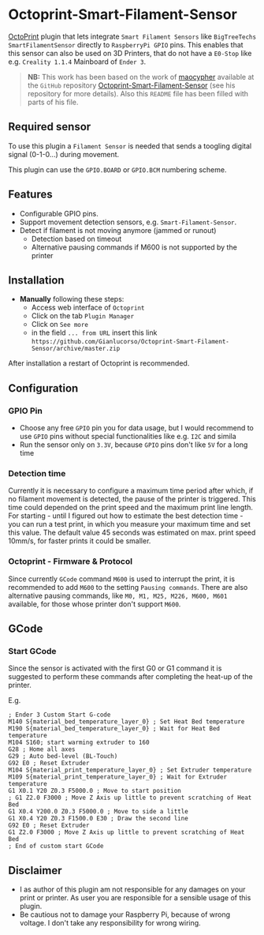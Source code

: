 # Octoprint-Smart-Filament-Sensor

[OctoPrint](http://octoprint.org/) plugin that lets integrate `Smart Filament Sensors` like `BigTreeTechs SmartFilamentSensor` directly to `RaspberryPi GPIO` pins. This enables that this sensor can also be used on 3D Printers, that do not have a `E0-Stop` like e.g. `Creality 1.1.4` Mainboard of `Ender 3`.

> **NB:**
> This work has been based on the work of [maocypher](https://github.com/maocypher) available at the `GitHub` repository [Octoprint-Smart-Filament-Sensor](https://github.com/maocypher/Octoprint-Smart-Filament-Sensor) (see his repository for more details).
> Also this `README` file has been filled with parts of his file.

## Required sensor

To use this plugin a `Filament Sensor` is needed that sends a toogling digital signal (0-1-0...) during movement.

This plugin can use the `GPIO.BOARD` or `GPIO.BCM` numbering scheme.

## Features

* Configurable GPIO pins.
* Support movement detection sensors, e.g. `Smart-Filament-Sensor`.
* Detect if filament is not moving anymore (jammed or runout)
    * Detection based on timeout
    * Alternative pausing commands if M600 is not supported by the printer

## Installation

* **Manually** following these steps:
  * Access web interface of `Octoprint`
  * Click on the tab `Plugin Manager`
  * Click on `See more`
  * in the field `... from URL` insert this link `https://github.com/Gianlucorso/Octoprint-Smart-Filament-Sensor/archive/master.zip`

After installation a restart of Octoprint is recommended.

## Configuration
### GPIO Pin
* Choose any free `GPIO` pin you for data usage, but I would recommend to use `GPIO` pins without special functionalities like e.g. `I2C` and simila
* Run the sensor only on `3.3V`, because `GPIO` pins don't like `5V` for a long time

### Detection time
Currently it is necessary to configure a maximum time period after which, if no filament movement is detected, the pause of the printer is triggered. This time could depended on the print speed and the maximum print line length. For starting - until I figured out how to estimate the best detection time - you can run a test print, in which you measure your maximum time and set this value.
The default value 45 seconds was estimated on max. print speed 10mm/s, for faster prints it could be smaller.

### Octoprint - Firmware & Protocol
Since currently `GCode` command `M600` is used to interrupt the print, it is recommended to add `M600` to the setting `Pausing commands`.
There are also alternative pausing commands, like `M0, M1, M25, M226, M600, M601` available, for those whose printer don't support `M600`.

## GCode
### Start GCode
Since the sensor is activated with the first G0 or G1 command it is suggested to perform these commands after completing the heat-up of the printer.

E.g.
```
; Ender 3 Custom Start G-code
M140 S{material_bed_temperature_layer_0} ; Set Heat Bed temperature
M190 S{material_bed_temperature_layer_0} ; Wait for Heat Bed temperature
M104 S160; start warming extruder to 160
G28 ; Home all axes
G29 ; Auto bed-level (BL-Touch)
G92 E0 ; Reset Extruder
M104 S{material_print_temperature_layer_0} ; Set Extruder temperature
M109 S{material_print_temperature_layer_0} ; Wait for Extruder temperature
G1 X0.1 Y20 Z0.3 F5000.0 ; Move to start position
; G1 Z2.0 F3000 ; Move Z Axis up little to prevent scratching of Heat Bed
G1 X0.4 Y200.0 Z0.3 F5000.0 ; Move to side a little
G1 X0.4 Y20 Z0.3 F1500.0 E30 ; Draw the second line
G92 E0 ; Reset Extruder
G1 Z2.0 F3000 ; Move Z Axis up little to prevent scratching of Heat Bed
; End of custom start GCode
```

## Disclaimer
* I as author of this plugin am not responsible for any damages on your print or printer. As user you are responsible for a sensible usage of this plugin.
* Be cautious not to damage your Raspberry Pi, because of wrong voltage. I don't take any responsibility for wrong wiring.
